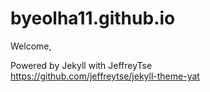 # byeolha11.github.io


Welcome,

Powered by Jekyll with JeffreyTse
<br>https://github.com/jeffreytse/jekyll-theme-yat